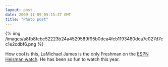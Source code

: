 ```yaml
---
layout: post
date: 2009-11-09 05:15:37 GMT
title: "Photo post"
---
```

{% img /images/a8fb8fcbc52223b24a4529589f95b0dca4fcb1193480dea7e027d7cc1e2cdbf6.png %}

How cool is this, LaMichael James is the only Freshman on the <a href="http://espn.go.com/college-football/heisman09/index">ESPN Heisman watch</a>. He has been so fun to watch this year.